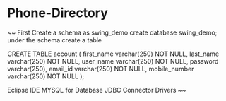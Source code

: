 # Phone-Directory

~~
First Create a schema as swing_demo create database swing_demo;
under the schema create a table 

CREATE TABLE account
( first_name varchar(250) NOT NULL,
  last_name varchar(250) NOT NULL,
  user_name varchar(250) NOT NULL,
  password varchar(250),
  email_id varchar(250) NOT NULL,
  mobile_number varchar(250) NOT NULL
);

Eclipse IDE
MYSQL for Database
JDBC Connector Drivers
~~
